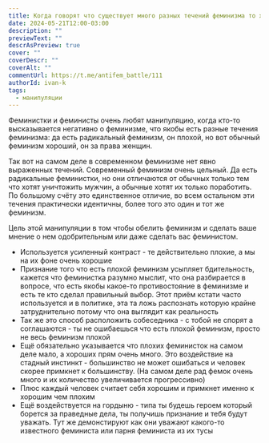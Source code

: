 ```yaml
---
title: Когда говорят что существует много разных течений феминизма то хотят вас запутать
date: 2024-05-21T12:00-03:00
description: ""
previewText: ""
descrAsPreview: true
cover: ""
coverDescr: ""
coverAlt: ""
commentUrl: https://t.me/antifem_battle/111
authorId: ivan-k
tags:
  - манипуляции
---
```

Феминистки и феминисты очень любят манипуляцию, когда кто-то высказывается негативно о феминизме, что якобы есть разные течения феминизма: да есть радикальный феминизм, он плохой, но вот обычный феминизм хороший, он за права женщин.

Так вот на самом деле в современном феминизме нет явно выраженных течений. Современный феминизм очень цельный. Да есть радикальные феминистки, но они отличаются от обычных только тем что хотят уничтожить мужчин, а обычные хотят их только поработить. По большому счёту это единственное отличие, во всем остальном эти течения практически идентичны, более того это один и тот же феминизм.

Цель этой манипуляции в том чтобы обелить феминизм и сделать ваше мнение о нем одобрительным или даже сделать вас феминистом.

- Используется усиленный контраст - те действительно плохие, а мы на их фоне очень хорошие
- Признание того что есть плохой феминизм усыпляет бдительность, кажется что феминистка разумно мыслит, что она разбирается в вопросе, что есть якобы какое-то противостояние в феминизме и есть те кто сделал правильный выбор. Этот приём кстати часто используется и в политике, эта та ложь распознать которую крайне затруднительно потому что она выглядит как реальность
- Так же это способ расположить собеседника - с тобой не спорят а соглашаются - ты не ошибаешься что есть плохой феминизм, просто не весь феминизм плохой
- Ещё обязательно указывается что плохих феминисток на самом деле мало, а хороших прям очень много. Это воздействие на стадный инстинкт - большинство не может ошибаться и человек скорее примкнет к большинству. (На самом деле рад фемок очень много и их количество увеличивается прогрессивно)
- Плюс каждый человек считает себя хорошим и примкнет именно к хорошим чем плохим
- Ещё воздействуется на гордыню - типа ты будешь героем который борется за праведные дела, ты получишь признание и тебя будут уважать. Тут же демонстируют как они уважают какого-то известного феминиста или парня феминиста из их тусы
